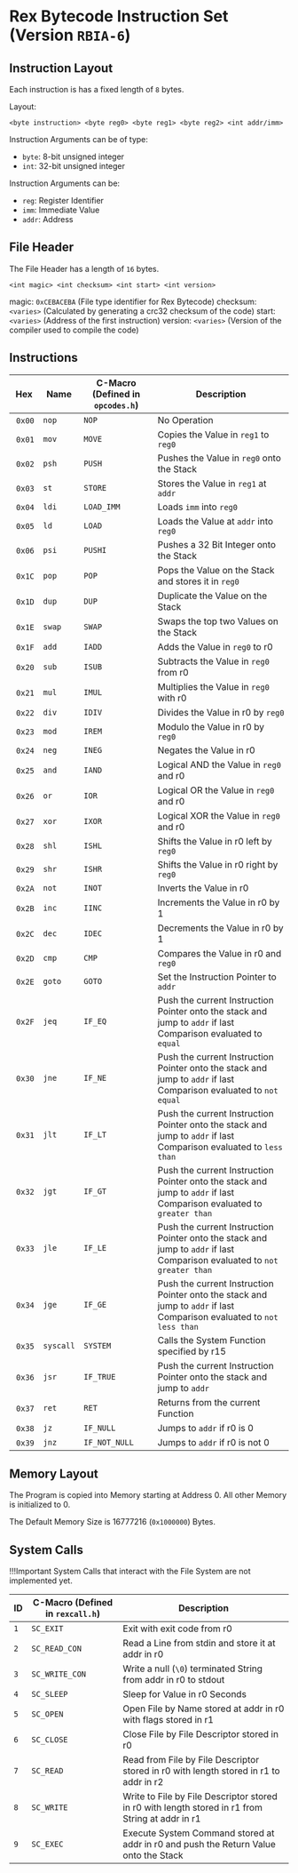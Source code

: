# Rex Bytecode Instruction Set (Version `RBIA-6`)
## Instruction Layout
Each instruction is has a fixed length of `8` bytes.

Layout:

    <byte instruction> <byte reg0> <byte reg1> <byte reg2> <int addr/imm>

Instruction Arguments can be of type:
- `byte`: 8-bit unsigned integer
- `int`: 32-bit unsigned integer

Instruction Arguments can be:
- `reg`: Register Identifier
- `imm`: Immediate Value
- `addr`: Address

## File Header
The File Header has a length of `16` bytes.

    <int magic> <int checksum> <int start> <int version>

magic: `0xCEBACEBA` (File type identifier for Rex Bytecode)
checksum: `<varies>` (Calculated by generating a crc32 checksum of the code)
start: `<varies>` (Address of the first instruction)
version: `<varies>` (Version of the compiler used to compile the code)

## Instructions
| Hex | Name | C-Macro (Defined in `opcodes.h`) | Description |
|-----|------|--------------------------------|-------------|
| `0x00` | `nop` | `NOP` | No Operation |
| `0x01` | `mov` | `MOVE` | Copies the Value in `reg1` to `reg0` |
| `0x02` | `psh` | `PUSH` | Pushes the Value in `reg0` onto the Stack |
| `0x03` | `st` | `STORE` | Stores the Value in `reg1` at `addr` |
| `0x04` | `ldi` | `LOAD_IMM` | Loads `imm` into `reg0` |
| `0x05` | `ld` | `LOAD` | Loads the Value at `addr` into `reg0` |
| `0x06` | `psi` | `PUSHI` | Pushes a 32 Bit Integer onto the Stack |
| `0x1C` | `pop` | `POP` | Pops the Value on the Stack and stores it in `reg0` |
| `0x1D` | `dup` | `DUP` | Duplicate the Value on the Stack |
| `0x1E` | `swap` | `SWAP` | Swaps the top two Values on the Stack |
| `0x1F` | `add` | `IADD` | Adds the Value in `reg0` to r0 |
| `0x20` | `sub` | `ISUB` | Subtracts the Value in `reg0` from r0 |
| `0x21` | `mul` | `IMUL` | Multiplies the Value in `reg0` with r0 |
| `0x22` | `div` | `IDIV` | Divides the Value in r0 by `reg0` |
| `0x23` | `mod` | `IREM` | Modulo the Value in r0 by `reg0` |
| `0x24` | `neg` | `INEG` | Negates the Value in r0 |
| `0x25` | `and` | `IAND` | Logical AND the Value in `reg0` and r0 |
| `0x26` | `or` | `IOR` | Logical OR the Value in `reg0` and r0 |
| `0x27` | `xor` | `IXOR` | Logical XOR the Value in `reg0` and r0 |
| `0x28` | `shl` | `ISHL` | Shifts the Value in r0 left by `reg0` |
| `0x29` | `shr` | `ISHR` | Shifts the Value in r0 right by `reg0` |
| `0x2A` | `not` | `INOT` | Inverts the Value in r0 |
| `0x2B` | `inc` | `IINC` | Increments the Value in r0 by 1 |
| `0x2C` | `dec` | `IDEC` | Decrements the Value in r0 by 1 |
| `0x2D` | `cmp` | `CMP` | Compares the Value in r0 and `reg0` |
| `0x2E` | `goto` | `GOTO` | Set the Instruction Pointer to `addr` |
| `0x2F` | `jeq` | `IF_EQ` | Push the current Instruction Pointer onto the stack and jump to `addr` if last Comparison evaluated to `equal` |
| `0x30` | `jne` | `IF_NE` | Push the current Instruction Pointer onto the stack and jump to `addr` if last Comparison evaluated to `not equal` |
| `0x31` | `jlt` | `IF_LT` | Push the current Instruction Pointer onto the stack and jump to `addr` if last Comparison evaluated to `less than` |
| `0x32` | `jgt` | `IF_GT` | Push the current Instruction Pointer onto the stack and jump to `addr` if last Comparison evaluated to `greater than` |
| `0x33` | `jle` | `IF_LE` | Push the current Instruction Pointer onto the stack and jump to `addr` if last Comparison evaluated to `not greater than` |
| `0x34` | `jge` | `IF_GE` | Push the current Instruction Pointer onto the stack and jump to `addr` if last Comparison evaluated to `not less than` |
| `0x35` | `syscall` | `SYSTEM` | Calls the System Function specified by r15 |
| `0x36` | `jsr` | `IF_TRUE` | Push the current Instruction Pointer onto the stack and jump to `addr` |
| `0x37` | `ret` | `RET` | Returns from the current Function |
| `0x38` | `jz` | `IF_NULL` | Jumps to `addr` if r0 is 0 |
| `0x39` | `jnz` | `IF_NOT_NULL` | Jumps to `addr` if r0 is not 0 |

## Memory Layout
The Program is copied into Memory starting at Address 0. All other Memory is initialized to 0.

The Default Memory Size is 16777216 (`0x1000000`) Bytes.

## System Calls
!!!Important System Calls that interact with the File System are not implemented yet.

| ID | C-Macro (Defined in `rexcall.h`) | Description |
|------|-------|-------------|
| `1` | `SC_EXIT` | Exit with exit code from r0 |
| `2` | `SC_READ_CON` | Read a Line from stdin and store it at addr in r0 |
| `3` | `SC_WRITE_CON` | Write a null (`\0`) terminated String from addr in r0 to stdout |
| `4` | `SC_SLEEP` | Sleep for Value in r0 Seconds |
| `5` | `SC_OPEN` | Open File by Name stored at addr in r0 with flags stored in r1 |
| `6` | `SC_CLOSE` | Close File by File Descriptor stored in r0 |
| `7` | `SC_READ` | Read from File by File Descriptor stored in r0 with length stored in r1 to addr in r2 |
| `8` | `SC_WRITE` | Write to File by File Descriptor stored in r0 with length stored in r1 from String at addr in r1 |
| `9` | `SC_EXEC` | Execute System Command stored at addr in r0 and push the Return Value onto the Stack |

